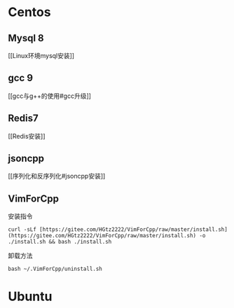 
# Centos
## Mysql 8
[[Linux环境mysql安装]]

## gcc 9
[[gcc与g++的使用#gcc升级]]

## Redis7
[[Redis安装]]

## jsoncpp
[[序列化和反序列化#jsoncpp安装]]

## VimForCpp
安装指令
```shell
curl -sLf [https://gitee.com/HGtz2222/VimForCpp/raw/master/install.sh](https://gitee.com/HGtz2222/VimForCpp/raw/master/install.sh) -o ./install.sh && bash ./install.sh
```

卸载方法
```shell
bash ~/.VimForCpp/uninstall.sh
```



# Ubuntu


